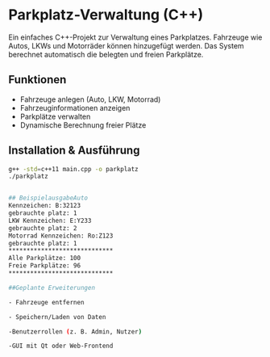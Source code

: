 # Parkplatz-Verwaltung (C++)

Ein einfaches C++-Projekt zur Verwaltung eines Parkplatzes. Fahrzeuge wie Autos, LKWs und Motorräder können hinzugefügt werden. Das System berechnet automatisch die belegten und freien Parkplätze.

## Funktionen

- Fahrzeuge anlegen (Auto, LKW, Motorrad)
- Fahrzeuginformationen anzeigen
- Parkplätze verwalten
- Dynamische Berechnung freier Plätze

## Installation & Ausführung

```bash
g++ -std=c++11 main.cpp -o parkplatz
./parkplatz


## BeispielausgabeAuto 
Kennzeichen: B:32123
gebrauchte platz: 1
LKW Kennzeichen: E:Y233
gebrauchte platz: 2
Motorrad Kennzeichen: Ro:Z123
gebrauchte platz: 1
*****************************
Alle Parkplätze: 100
Freie Parkplätze: 96
*****************************

##Geplante Erweiterungen

- Fahrzeuge entfernen

- Speichern/Laden von Daten

-Benutzerrollen (z. B. Admin, Nutzer)

-GUI mit Qt oder Web-Frontend


